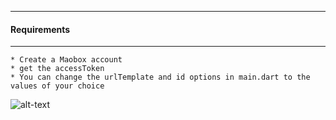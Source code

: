 ---------------------------------
#### Requirements
------------------------------

    * Create a Maobox account
    * get the accessToken
    * You can change the urlTemplate and id options in main.dart to the values of your choice
  
  
  
  ![alt-text](https://github.com/adderbyte/GYM_XPLANE_ML/blob/master/images/chart.png)

    
